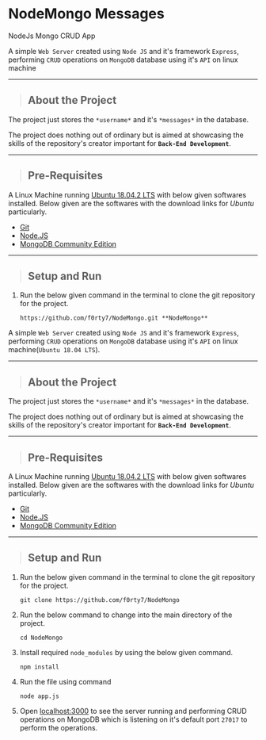 # NodeMongo Messages
NodeJs Mongo CRUD App

A simple `Web Server` created using `Node JS` and it's framework `Express`, performing `CRUD` operations on `MongoDB` database using it's `API` on linux machine

***

> ## About the Project

The project just stores the `*username*` and it's `*messages*` in the database.

The project does nothing out of ordinary but is aimed at showcasing the skills of the repository's creator important for **`Back-End Development`**.

***

> ## Pre-Requisites

 A Linux Machine running [Ubuntu 18.04.2 LTS](https://www.ubuntu.com/download/desktop) with below given softwares installed. Below given are the softwares with the download links for _Ubuntu_ particularly.
- [Git](https://git-scm.com/download/linux)
- [Node.JS](https://nodejs.org/en/download/package-manager/#debian-and-ubuntu-based-linux-distributions-enterprise-linux-fedora-and-snap-packages)
- [MongoDB Community Edition](https://docs.mongodb.com/manual/tutorial/install-mongodb-on-ubuntu/)

***

> ## Setup and Run

1. Run the below given command in the terminal to clone the git repository for the project.
    ```
    https://github.com/f0rty7/NodeMongo.git **NodeMongo**

A simple `Web Server` created using `Node JS` and it's framework `Express`, performing `CRUD` operations on `MongoDB` database using it's `API` on linux machine(`Ubuntu 18.04 LTS`).

***

> ## About the Project

The project just stores the `*username*` and it's `*messages*` in the database.

The project does nothing out of ordinary but is aimed at showcasing the skills of the repository's creator important for **`Back-End Development`**.

***

> ## Pre-Requisites

 A Linux Machine running [Ubuntu 18.04.2 LTS](https://www.ubuntu.com/download/desktop) with below given softwares installed. Below given are the softwares with the download links for _Ubuntu_ particularly.
- [Git](https://git-scm.com/download/linux)
- [Node.JS](https://nodejs.org/en/download/package-manager/#debian-and-ubuntu-based-linux-distributions-enterprise-linux-fedora-and-snap-packages)
- [MongoDB Community Edition](https://docs.mongodb.com/manual/tutorial/install-mongodb-on-ubuntu/)

***

> ## Setup and Run

1. Run the below given command in the terminal to clone the git repository for the project.
    ```
    git clone https://github.com/f0rty7/NodeMongo
    ```
2. Run the below command to change into the main directory of the project.
    ```
    cd NodeMongo
    ```

3. Install required `node_modules` by using the below given command.
    ```
    npm install
    ```

3. Run the file using command
    ```
    node app.js
    ```
4. Open [localhost:3000](http://localhost:3000) to see the server running and performing CRUD operations on MongoDB which is listening on it's default port `27017` to perform the operations.
